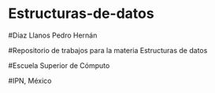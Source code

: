 # Estructuras-de-datos

#Diaz Llanos Pedro Hernán 

#Repositorio de trabajos para la materia Estructuras de datos 

#Escuela Superior de Cómputo

#IPN, México
